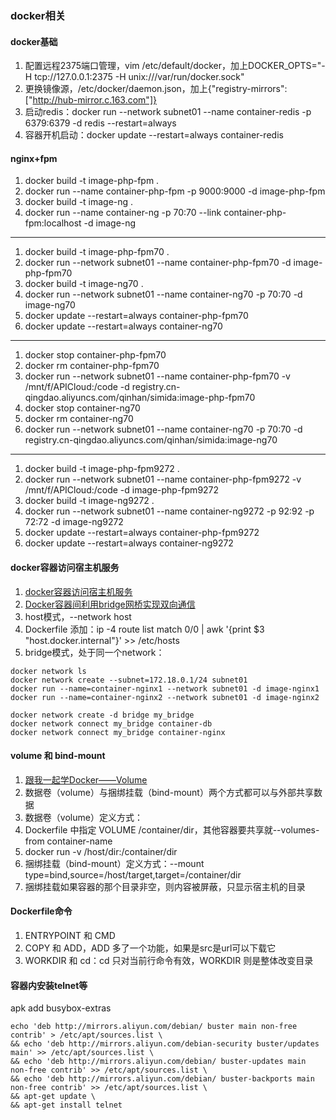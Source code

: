 ### docker相关

#### docker基础
1. 配置远程2375端口管理，vim /etc/default/docker，加上DOCKER_OPTS="-H tcp://127.0.0.1:2375 -H unix:///var/run/docker.sock"
1. 更换镜像源，/etc/docker/daemon.json，加上{"registry-mirrors": ["http://hub-mirror.c.163.com"]}
1. 启动redis：docker run --network subnet01 --name container-redis -p 6379:6379 -d redis --restart=always
1. 容器开机启动：docker update --restart=always container-redis

#### nginx+fpm
1. docker build -t image-php-fpm .
1. docker run --name container-php-fpm -p 9000:9000 -d image-php-fpm
1. docker build -t image-ng .
1. docker run --name container-ng -p 70:70 --link container-php-fpm:localhost -d image-ng
---
1. docker build -t image-php-fpm70 .
1. docker run --network subnet01 --name container-php-fpm70 -d image-php-fpm70
1. docker build -t image-ng70 .
1. docker run --network subnet01 --name container-ng70 -p 70:70 -d image-ng70
1. docker update --restart=always container-php-fpm70
1. docker update --restart=always container-ng70
---
1. docker stop container-php-fpm70
1. docker rm container-php-fpm70
1. docker run --network subnet01 --name container-php-fpm70 -v /mnt/f/APICloud:/code -d registry.cn-qingdao.aliyuncs.com/qinhan/simida:image-php-fpm70
1. docker stop container-ng70
1. docker rm container-ng70
1. docker run --network subnet01 --name container-ng70 -p 70:70 -d registry.cn-qingdao.aliyuncs.com/qinhan/simida:image-ng70
---
1. docker build -t image-php-fpm9272 .
1. docker run --network subnet01 --name container-php-fpm9272 -v /mnt/f/APICloud:/code -d image-php-fpm9272
1. docker build -t image-ng9272 .
1. docker run --network subnet01 --name container-ng9272 -p 92:92 -p 72:72 -d image-ng9272
1. docker update --restart=always container-php-fpm9272
1. docker update --restart=always container-ng9272

#### docker容器访问宿主机服务
1. [docker容器访问宿主机服务](https://blog.csdn.net/qq_38403662/article/details/102555888)
1. [Docker容器间利用bridge网桥实现双向通信](https://www.cnblogs.com/zouzou-busy/p/12148825.html)
1. host模式，--network host
1. Dockerfile 添加：ip -4 route list match 0/0 | awk '{print $3 "host.docker.internal"}' >> /etc/hosts
1. bridge模式，处于同一个network：

```
docker network ls
docker network create --subnet=172.18.0.1/24 subnet01
docker run --name=container-nginx1 --network subnet01 -d image-nginx1
docker run --name=container-nginx2 --network subnet01 -d image-nginx2

docker network create -d bridge my_bridge
docker network connect my_bridge container-db
docker network connect my_bridge container-nginx
```

#### volume 和 bind-mount
1. [跟我一起学Docker——Volume](https://www.binss.me/blog/learn-docker-with-me-about-volume/)
1. 数据卷（volume）与捆绑挂载（bind-mount）两个方式都可以与外部共享数据
1. 数据卷（volume）定义方式：
  1. Dockerfile 中指定 VOLUME /container/dir，其他容器要共享就--volumes-from container-name
  1. docker run -v /host/dir:/container/dir
1. 捆绑挂载（bind-mount）定义方式：--mount type=bind,source=/host/target,target=/container/dir
1. 捆绑挂载如果容器的那个目录非空，则内容被屏蔽，只显示宿主机的目录

#### Dockerfile命令
1. ENTRYPOINT 和 CMD
1. COPY 和 ADD，ADD 多了一个功能，如果是src是url可以下载它
1. WORKDIR 和 cd：cd 只对当前行命令有效，WORKDIR 则是整体改变目录

#### 容器内安装telnet等
apk add busybox-extras

```
echo 'deb http://mirrors.aliyun.com/debian/ buster main non-free contrib' > /etc/apt/sources.list \
&& echo 'deb http://mirrors.aliyun.com/debian-security buster/updates main' >> /etc/apt/sources.list \
&& echo 'deb http://mirrors.aliyun.com/debian/ buster-updates main non-free contrib' >> /etc/apt/sources.list \
&& echo 'deb http://mirrors.aliyun.com/debian/ buster-backports main non-free contrib' >> /etc/apt/sources.list \
&& apt-get update \
&& apt-get install telnet
```
